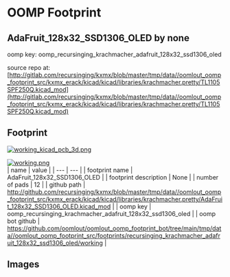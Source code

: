 # OOMP Footprint  
## AdaFruit_128x32_SSD1306_OLED  by none  
  
oomp key: oomp_recursinging_krachmacher_adafruit_128x32_ssd1306_oled  
  
source repo at: [http://gitlab.com/recursinging/kxmx/blob/master/tmp/data//oomlout_oomp_footprint_src/kxmx_erack/kicad/kicad/libraries/krachmacher.pretty/TL1105SPF250Q.kicad_mod](http://gitlab.com/recursinging/kxmx/blob/master/tmp/data//oomlout_oomp_footprint_src/kxmx_erack/kicad/kicad/libraries/krachmacher.pretty/TL1105SPF250Q.kicad_mod)  
## Footprint  
  
[![working_kicad_pcb_3d.png](working_kicad_pcb_3d_600.png)](working_kicad_pcb_3d.png)  
  
[![working.png](working_600.png)](working.png)  
| name | value | 
| --- | --- | 
| footprint name | AdaFruit_128x32_SSD1306_OLED | 
| footprint description | None | 
| number of pads | 12 | 
| github path | http://github.com/recursinging/kxmx/blob/master/tmp/data//oomlout_oomp_footprint_src/kxmx_erack/kicad/kicad/libraries/krachmacher.pretty/AdaFruit_128x32_SSD1306_OLED.kicad_mod | 
| oomp key | oomp_recursinging_krachmacher_adafruit_128x32_ssd1306_oled | 
| oomp bot github | https://github.com/oomlout/oomlout_oomp_footprint_bot/tree/main/tmp/data//oomlout_oomp_footprint_src/footprints/recursinging_krachmacher_adafruit_128x32_ssd1306_oled/working | 
## Images  
